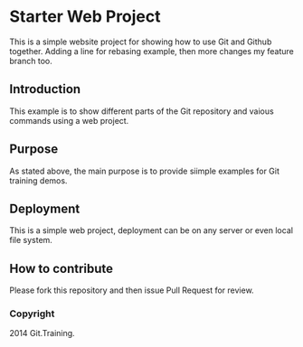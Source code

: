 # Starter Web Project

This is a simple website project for showing how to use Git and
Github together. Adding a line for rebasing example, then
more changes my feature branch too.

## Introduction

This example is to show different parts of
the Git repository and vaious commands
using a web project.

## Purpose

As stated above, the main purpose is to 
provide siimple examples for Git training
demos.

## Deployment

This is a simple web project, deployment
can be on any server or even local
file system.

## How to contribute

Please fork this repository and then issue Pull Request 
for review.

### Copyright

2014 Git.Training.